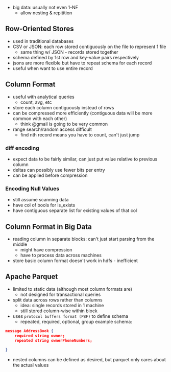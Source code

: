 - big data: usually not even 1-NF
	- allow nesting & repitition
## Row-Oriented Stores
- used in traditional databases
- CSV or JSON: each row stored contiguously on the file to represent 1 file
	- same thing w/ JSON - records stored together
- schema defined by 1st row and key-value pairs respectively
- jsons are more flexible but have to repeat schema for each record
- useful when want to use entire record
## Column Format
- useful with analytical queries
	- count, avg, etc
- store each column contiguously instead of rows
- can be compressed more efficiently (contiguous data will be more common with each other)
	- think @gmail is going to be very common
- range search/random access difficult
	- find nth record means you have to count, can't just jump
### diff encoding
- expect data to be fairly similar, can just put value relative to previous column
- deltas can possibly use fewer bits per entry
- can be applied before compression
### Encoding Null Values
- still assume scanning data
- have col of bools for is_exists
- have contiguous separate list for existing values of that col
## Column Format in Big Data
- reading column in separate blocks: can't just start parsing from the middle
	- might have compression
	- have to process data across machines
- store basic column format doesn't work in hdfs - inefficient
## Apache Parquet
- limited to static data (although most column formats are)
	- not designed for transactional queries
- split data across rows rather than columns
	- idea: single records stored in 1 machine
	- still stored column-wise within block
 - uses `protocol buffers format (PBF)` to define schema
	 - repeated, required, optional, group
example schema:
```json
message AddressBook {
	required string owner;
	repeated string ownerPhoneNumbers;
	
}
```
- nested columns can be defined as desired, but parquet only cares about the actual values